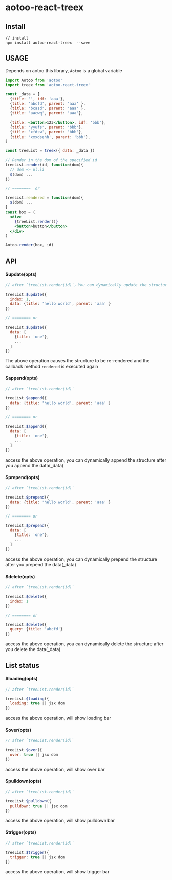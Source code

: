 # aotoo-react-treex

## Install
```
// install
npm install aotoo-react-treex  --save
```

## USAGE  
Depends on aotoo this library, `Aotoo` is a global variable

```jsx
import Aotoo from 'aotoo'
import treex from 'aotoo-react-treex'

const _data = [ 
  {title: '', idf: 'aaa'},
  {title: 'abcfd', parent: 'aaa' },
  {title: 'bcasd', parent: 'aaa' },
  {title: 'aacwq', parent: 'aaa'},

  {title: <button>123</button>, idf: 'bbb'},
  {title: 'yyufs', parent: 'bbb'},
  {title: 'xfdsw', parent: 'bbb'},
  {title: 'xxxdsehh', parent: 'bbb'}, 
]

const treeList = treex({ data: _data })

// Render in the dom of the specified id  
treeList.render(id, function(dom){
  // dom => ul.li
  $(dom) ...
})

// ========  or 

treeList.rendered = function(dom){
  $(dom) ...
}
const box = (
  <div>
    {treeList.render()}
    <button>button</button>
  </div>
)

Aotoo.render(box, id)
```


## API  

#### $update(opts)
```jsx
// after `treeList.render(id)`，You can dynamically update the structure after you update the data(_data)

treeList.$update({
  index: 1,
  data: {title: 'hello world', parent: 'aaa' }
})

// ======== or 

treeList.$update({
  data: [
    {title: 'one'},
    ...
  ]
})
```
The above operation causes the structure to be re-rendered and the callback method `rendered` is executed again  

#### $append(opts)
```jsx
// after `treeList.render(id)`

treeList.$append({
  data: {title: 'hello world', parent: 'aaa' }
})

// ======== or 

treeList.$append({
  data: [
    {title: 'one'},
    ...
  ]
})
``` 
access the above operation, you can dynamically append the structure after you append the data(_data)  

#### $prepend(opts)
```jsx
// after `treeList.render(id)`

treeList.$prepend({
  data: {title: 'hello world', parent: 'aaa' }
})

// ======== or 

treeList.$prepend({
  data: [
    {title: 'one'},
    ...
  ]
})
``` 
access the above operation, you can dynamically prepend the structure after you prepend the data(_data)    

#### $delete(opts)
```jsx
// after `treeList.render(id)`

treeList.$delete({
  index: 1
})

// ======== or 

treeList.$delete({
  query: {title: 'abcfd'}
})
``` 
access the above operation, you can dynamically delete the structure after you delete the data(_data)   


## List status
#### $loading(opts)
```jsx
// after `treeList.render(id)`

treeList.$loading({
  loading: true || jsx dom
})
``` 
access the above operation, will show loading bar

#### $over(opts)
```jsx
// after `treeList.render(id)`

treeList.$over({
  over: true || jsx dom
})
``` 
access the above operation, will show over bar

#### $pulldown(opts)
```jsx
// after `treeList.render(id)`

treeList.$pulldown({
  pulldown: true || jsx dom
})
``` 
access the above operation, will show pulldown bar

#### $trigger(opts)
```jsx
// after `treeList.render(id)`

treeList.$trigger({
  trigger: true || jsx dom
})
``` 
access the above operation, will show trigger bar